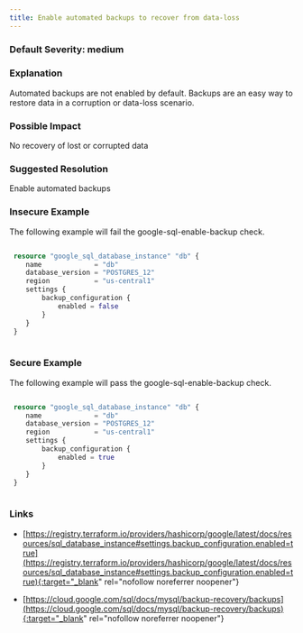 ```yaml
---
title: Enable automated backups to recover from data-loss
---
```


### Default Severity: <span class="severity medium">medium</span>

### Explanation

Automated backups are not enabled by default. Backups are an easy way to restore data in a corruption or data-loss scenario.

### Possible Impact
No recovery of lost or corrupted data

### Suggested Resolution
Enable automated backups


### Insecure Example

The following example will fail the google-sql-enable-backup check.
```terraform

 resource "google_sql_database_instance" "db" {
 	name             = "db"
 	database_version = "POSTGRES_12"
 	region           = "us-central1"
 	settings {
 		backup_configuration {
 			enabled = false
 		}
 	}
 }
 			
```



### Secure Example

The following example will pass the google-sql-enable-backup check.
```terraform

 resource "google_sql_database_instance" "db" {
 	name             = "db"
 	database_version = "POSTGRES_12"
 	region           = "us-central1"
 	settings {
 		backup_configuration {
 			enabled = true
 		}
 	}
 }
 			
```



### Links


- [https://registry.terraform.io/providers/hashicorp/google/latest/docs/resources/sql_database_instance#settings.backup_configuration.enabled=true](https://registry.terraform.io/providers/hashicorp/google/latest/docs/resources/sql_database_instance#settings.backup_configuration.enabled=true){:target="_blank" rel="nofollow noreferrer noopener"}

- [https://cloud.google.com/sql/docs/mysql/backup-recovery/backups](https://cloud.google.com/sql/docs/mysql/backup-recovery/backups){:target="_blank" rel="nofollow noreferrer noopener"}




